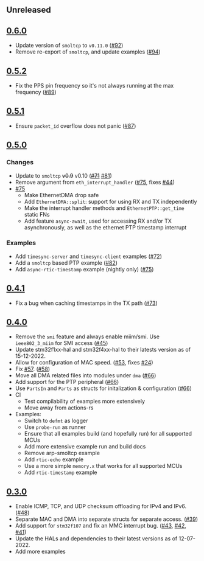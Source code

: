 ## Unreleased

## [0.6.0](https://github.com/stm32-rs/stm32-eth/tree/v0.6.0)
* Update version of `smoltcp` to `v0.11.0` ([#92])
* Remove re-export of `smoltcp`, and update examples ([#94])

[#92]: https://github.com/stm32-rs/stm32-eth/pull/92
[#94]: https://github.com/stm32-rs/stm32-eth/pull/94

## [0.5.2](https://github.com/stm32-rs/stm32-eth/tree/v0.5.2)
* Fix the PPS pin frequency so it's not always running at the max frequency ([#89])

[#89]: https://github.com/stm32-rs/stm32-eth/pull/89

## [0.5.1](https://github.com/stm32-rs/stm32-eth/tree/v0.5.1)
* Ensure `packet_id` overflow does not panic ([#87])

[#87]: https://github.com/stm32-rs/stm32-eth/pull/87

## [0.5.0](https://github.com/stm32-rs/stm32-eth/tree/v0.5.0)
### Changes
* Update to `smoltcp` ~~v0.9~~ v0.10 (~~[#71]~~ [#81])
* Remove argument from `eth_interrupt_handler` ([#75], fixes [#44])
* [#75]
    * Make EthernetDMA drop safe
    * Add `EthernetDMA::split`: support for using RX and TX independently
    * Make the interrupt handler methods and `EthernetPTP::get_time` static FNs
    * Add feature `async-await`, used for accessing RX and/or TX asynchronously, as well as the ethernet PTP timestamp interrupt

### Examples
* Add `timesync-server` and `timesync-client` examples ([#72])
* Add a `smoltcp` based PTP example ([#82])
* Add `async-rtic-timestamp` example (nightly only) ([#75])

[#44]: https://github.com/stm32-rs/stm32-eth/issues/44
[#71]: https://github.com/stm32-rs/stm32-eth/pull/71
[#72]: https://github.com/stm32-rs/stm32-eth/pull/72
[#75]: https://github.com/stm32-rs/stm32-eth/pull/75
[#81]: https://github.com/stm32-rs/stm32-eth/pull/81
[#82]: https://github.com/stm32-rs/stm32-eth/pull/82

## [0.4.1](https://github.com/stm32-rs/stm32-eth/tree/v0.4.1)
* Fix a bug when caching timestamps in the TX path ([#73])

[#73]: https://github.com/stm32-rs/stm32-eth/pull/73

## [0.4.0](https://github.com/stm32-rs/stm32-eth/tree/v0.4.0)
* Remove the `smi` feature and always enable miim/smi. Use `ieee802_3_miim` for SMI access ([#45])
* Update stm32f1xx-hal and stm32f4xx-hal to their latests version as of 15-12-2022.
* Allow for configuration of MAC speed. ([#53], fixes [#24])
* Fix [#57](https://github.com/stm32-rs/stm32-eth/issues/57). ([#58])
* Move all DMA related files into modules under `dma` ([#66])
* Add support for the PTP peripheral ([#66])
* Use `PartsIn` and `Parts` as structs for initalization & configuration ([#66])
* CI
    * Test compilability of examples more extensively
    * Move away from actions-rs
* Examples:
    * Switch to `defmt` as logger
    * Use `probe-run` as runner
    * Ensure that all examples build (and hopefully run) for all supported MCUs
    * Add more extensive example run and build docs
    * Remove arp-smoltcp example
    * Add `rtic-echo` example
    * Use a more simple `memory.x` that works for all supported MCUs
    * Add `rtic-timestamp` example

[#45]: https://github.com/stm32-rs/stm32-eth/pull/45
[#24]: https://github.com/stm32-rs/stm32-eth/pull/24
[#53]: https://github.com/stm32-rs/stm32-eth/pull/53
[#58]: https://github.com/stm32-rs/stm32-eth/pull/58
[#66]: https://github.com/stm32-rs/stm32-eth/pull/66

## [0.3.0](https://github.com/stm32-rs/stm32-eth/tree/v0.3.0)

* Enable ICMP, TCP, and UDP checksum offloading for IPv4 and IPv6. ([#48])
* Separate MAC and DMA into separate structs for separate access. ([#39])
* Add support for `stm32f107` and fix an MMC interrupt bug. ([#43], [#42], [#41])
* Update the HALs and dependencies to their latest versions as of 12-07-2022.
* Add more examples

[#48]: https://github.com/stm32-rs/stm32-eth/pull/48
[#39]: https://github.com/stm32-rs/stm32-eth/pull/39
[#43]: https://github.com/stm32-rs/stm32-eth/pull/43
[#42]: https://github.com/stm32-rs/stm32-eth/pull/42
[#41]: https://github.com/stm32-rs/stm32-eth/pull/41
